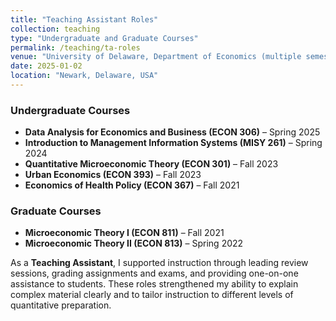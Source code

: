 ```yaml
---
title: "Teaching Assistant Roles"
collection: teaching
type: "Undergraduate and Graduate Courses"
permalink: /teaching/ta-roles
venue: "University of Delaware, Department of Economics (multiple semesters, 2021–2025)"
date: 2025-01-02
location: "Newark, Delaware, USA"
---
```


### Undergraduate Courses
- **Data Analysis for Economics and Business (ECON 306)** – Spring 2025  
- **Introduction to Management Information Systems (MISY 261)** – Spring 2024  
- **Quantitative Microeconomic Theory (ECON 301)** – Fall 2023  
- **Urban Economics (ECON 393)** – Fall 2023  
- **Economics of Health Policy (ECON 367)** – Fall 2021  

### Graduate Courses
- **Microeconomic Theory I (ECON 811)** – Fall 2021  
- **Microeconomic Theory II (ECON 813)** – Spring 2022  

As a **Teaching Assistant**, I supported instruction through leading review sessions, grading assignments and exams, and providing one-on-one assistance to students. These roles strengthened my ability to explain complex material clearly and to tailor instruction to different levels of quantitative preparation.
